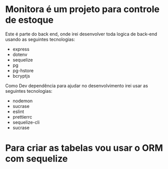# Monitora é um projeto para controle de estoque

Este é parte do back end, onde irei desenvolver toda logica de back-end usando as seguintes tecnologias:

- express
- dotenv
- sequelize
- pg
- pg-hstore
- bcryptjs

Como Dev dependência para ajudar no desenvolvimento irei usar as seguintes tecnologias:

- nodemon
- sucrase
- eslint
- prettierrc
- sequelize-cli
- sucrase

# Para criar as tabelas vou usar o ORM com sequelize

